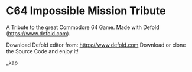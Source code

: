 # C64 Impossible Mission Tribute
A Tribute to the great Commodore 64 Game. 
Made with Defold (https://www.defold.com).

Download Defold editor from: https://www.defold.com
Download or clone the Source Code and enjoy it!

_kap
